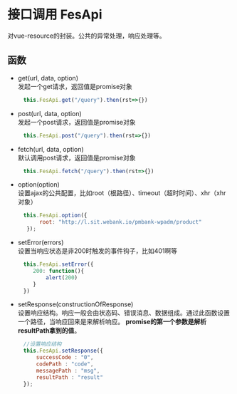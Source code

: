 # 接口调用 FesApi
对vue-resource的封装。公共的异常处理，响应处理等。

## 函数
* get(url, data, option)  
  发起一个get请求，返回值是promise对象
```javascript 
     this.FesApi.get("/query").then(rst=>{})
```
* post(url, data, option)  
  发起一个post请求，返回值是promise对象
```javascript 
     this.FesApi.post("/query").then(rst=>{})
```
* fetch(url, data, option)  
  默认调用post请求，返回值是promise对象
```javascript 
     this.FesApi.fetch("/query").then(rst=>{})
```
* option(option)  
  设置ajax的公共配置，比如root（根路径）、timeout（超时时间）、xhr（xhr对象）
```javascript 
     this.FesApi.option({
          root: "http://l.sit.webank.io/pmbank-wpadm/product"
      });
```
* setError(errors)  
  设置当响应状态是非200时触发的事件钩子，比如401啊等
```javascript 
     this.FesApi.setError({
        200: function(){
            alert(200)
        }
     })
```
* setResponse(constructionOfResponse)  
  设置响应结构。响应一般会由状态码、错误消息、数据组成。通过此函数设置一个路径，当响应回来是来解析响应。 **promise的第一个参数是解析resultPath拿到的值**。
```javascript 
     //设置响应结构
     this.FesApi.setResponse({
         successCode : "0",
         codePath : "code",
         messagePath : "msg",
         resultPath : "result"
     });
```